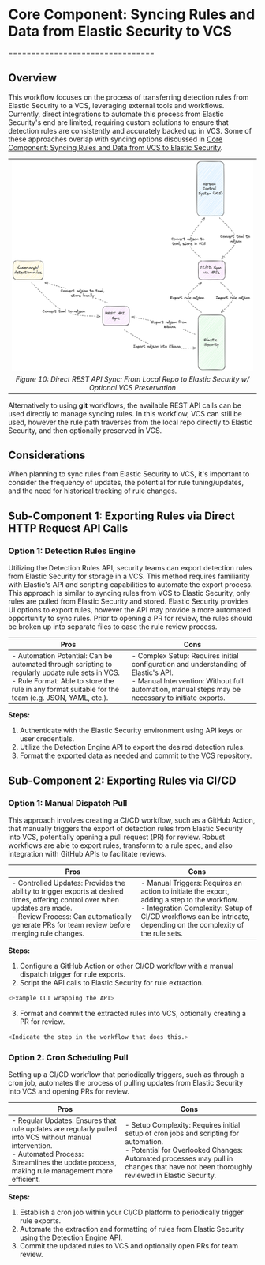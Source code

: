 # Core Component: Syncing Rules and Data from Elastic Security to VCS
================================

## Overview

This workflow focuses on the process of transferring detection rules from Elastic Security to a VCS, leveraging external tools and workflows. Currently, direct integrations to automate this process from Elastic Security's end are limited, requiring custom solutions to ensure that detection rules are consistently and accurately backed up in VCS. Some of these approaches overlap with syncing options discussed in [Core Component: Syncing Rules and Data from VCS to Elastic Security](./core_component_syncing_rules_and_data_from_vcs_to_elastic_security.md).

|                                                                                           |
| ----------------------------------------------------------------------------------------- |
| <img src="_static/sync_rules_from_elastic_to_vcs.png"  alt="Sync from Elastic to VCS" id="figure3"/> |
| <center>*Figure 10: Direct REST API Sync: From Local Repo to Elastic Security w/ Optional VCS Preservation* </center>                                       |

Alternatively to using **git** workflows, the available REST API calls can be used directly to manage syncing rules. In this workflow, VCS can still be used, however the rule path traverses from the local repo directly to Elastic Security, and then optionally preserved in VCS.

## Considerations

When planning to sync rules from Elastic Security to VCS, it's important to consider the frequency of updates, the potential for rule tuning/updates, and the need for historical tracking of rule changes.

## Sub-Component 1: Exporting Rules via Direct HTTP Request API Calls

### Option 1:  Detection Rules Engine

Utilizing the Detection Rules API, security teams can export detection rules from Elastic Security for storage in a VCS. This method requires familiarity with Elastic's API and scripting capabilities to automate the export process. This approach is similar to syncing rules from VCS to Elastic Security, only rules are pulled from Elastic Security and stored. Elastic Security provides UI options to export rules, however the API may provide a more automated opportunity to sync rules. Prior to opening a PR for review, the rules should be broken up into separate files to ease the rule review process.

|Pros|Cons|
|-|-|
|- Automation Potential: Can be automated through scripting to regularly update rule sets in VCS.<br/> - Rule Format: Able to store the rule in any format suitable for the team (e.g. JSON, YAML, etc.).|- Complex Setup: Requires initial configuration and understanding of Elastic's API.<br/> - Manual Intervention: Without full automation, manual steps may be necessary to initiate exports.|

**Steps:**

1. Authenticate with the Elastic Security environment using API keys or user credentials.
1. Utilize the Detection Engine API to export the desired detection rules.
1. Format the exported data as needed and commit to the VCS repository.

## Sub-Component 2: Exporting Rules via CI/CD

### Option 1: Manual Dispatch Pull

This approach involves creating a CI/CD workflow, such as a GitHub Action, that manually triggers the export of detection rules from Elastic Security into VCS, potentially opening a pull request (PR) for review. Robust workflows are able to export rules, transform to a rule spec, and also integration with GitHub APIs to facilitate reviews.

|Pros|Cons|
|-|-|
|- Controlled Updates: Provides the ability to trigger exports at desired times, offering control over when updates are made.<br> - Review Process: Can automatically generate PRs for team review before merging rule changes.|- Manual Triggers: Requires an action to initiate the export, adding a step to the workflow.<br> - Integration Complexity: Setup of CI/CD workflows can be intricate, depending on the complexity of the rule sets.|

**Steps:**

1. Configure a GitHub Action or other CI/CD workflow with a manual dispatch trigger for rule exports.
1. Script the API calls to Elastic Security for rule extraction.

```bash
<Example CLI wrapping the API>
```

3. Format and commit the extracted rules into VCS, optionally creating a PR for review.

```bash
<Indicate the step in the workflow that does this.>
```

### Option 2: Cron Scheduling Pull

Setting up a CI/CD workflow that periodically triggers, such as through a cron job, automates the process of pulling updates from Elastic Security into VCS and opening PRs for review.

|Pros|Cons|
|-|-|
|- Regular Updates: Ensures that rule updates are regularly pulled into VCS without manual intervention.<br/> - Automated Process: Streamlines the update process, making rule management more efficient.|- Setup Complexity: Requires initial setup of cron jobs and scripting for automation.<br/> - Potential for Overlooked Changes: Automated processes may pull in changes that have not been thoroughly reviewed in Elastic Security.|

**Steps:**

1. Establish a cron job within your CI/CD platform to periodically trigger rule exports.
1. Automate the extraction and formatting of rules from Elastic Security using the Detection Engine API.
1. Commit the updated rules to VCS and optionally open PRs for team review.
